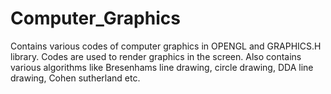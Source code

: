 # Computer_Graphics
Contains various codes of computer graphics in OPENGL and GRAPHICS.H library.
Codes are used to render graphics in the screen.
Also contains various algorithms like Bresenhams line drawing, circle drawing, DDA line drawing, Cohen sutherland etc.
